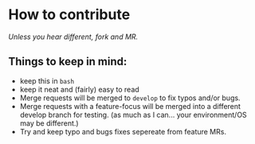 # How to contribute

_Unless you hear different, fork and MR._

## Things to keep in mind:
- keep this in ```bash```
- keep it neat and (fairly) easy to read
- Merge requests will be merged to ```develop``` to fix typos and/or bugs.
- Merge requests with a feature-focus will be merged into a different develop branch for testing. (as much as I can... your environment/OS may be different.)
- Try and keep typo and bugs fixes sepereate from feature MRs.
